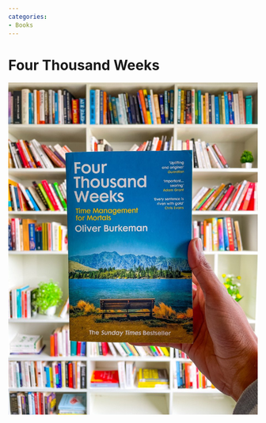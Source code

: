 ```yaml
---
categories:
- Books
---
```

# Four Thousand Weeks

  

![](../files/d81519bf-2938-4887-a4d3-7133737341bd.png)